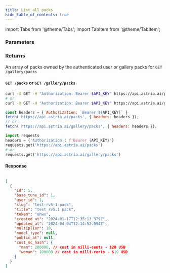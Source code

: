 ```yaml
---
title: List all packs
hide_table_of_contents: true
---
```


import Tabs from '@theme/Tabs';
import TabItem from '@theme/TabItem';

<div className="api-method">
<div>

### Parameters


### Returns

An array of packs owned by the authenticated user or gallery packs for `GET /gallery/packs`
</div>

<div>

#### `GET /packs` or `GET /gallery/packs`
<Tabs groupId="lang">
  <TabItem value="curl" label="cURL" default>

```bash showLineNumbers
curl -X GET -H "Authorization: Bearer $API_KEY" https://api.astria.ai/packs
# or
curl -X GET -H "Authorization: Bearer $API_KEY" https://api.astria.ai/gallery/packs 
```

</TabItem>
  <TabItem value="nodejs" label="Node.js">

```javascript showLineNumbers
const headers = { Authorization: `Bearer ${API_KEY}` }
fetch('https://api.astria.ai/packs', { headers: headers });
// or 
fetch('https://api.astria.ai/gallery/packs', { headers: headers });
```
  </TabItem>
  <TabItem value="python" label="Python">

```python showLineNumbers
import requests
headers = {'Authorization': f'Bearer {API_KEY}'}
requests.get('https://api.astria.ai/packs')
# or 
requests.get('https://api.astria.ai/gallery/packs')
```

</TabItem>
</Tabs>

#### Response
```json

[
  {
    "id": 5,
    "base_tune_id": 1,
    "user_id": 1,
    "slug": "test-rv5-1-pack",
    "title": "test rv5.1 pack",
    "token": "ohwx",
    "created_at": "2024-01-17T12:35:13.379Z",
    "updated_at": "2024-04-04T12:14:52.094Z",
    "multiplier": 10,
    "model_type": null,
    "public_at": null,
    "cost_mc_hash": {
      "man": 200000, // cost in milli-cents - $20 USD
      "woman": 100000 // cost in milli-cents - $10 USD
    }
  }
]

```
</div>
</div>

